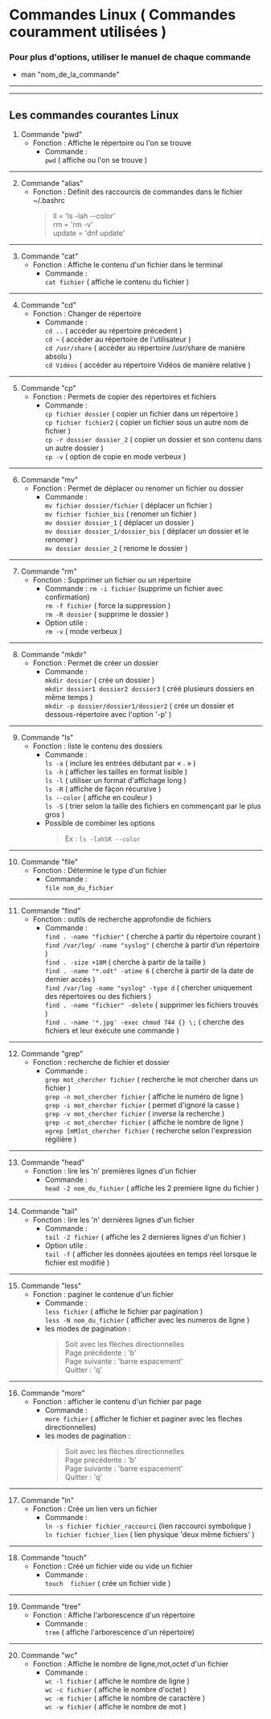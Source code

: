 # Commandes Linux ( Commandes couramment utilisées )
### Pour plus d'options, utiliser le manuel de chaque commande  
- man "nom_de_la_commande"
---
---
## Les commandes courantes Linux
1. Commande "pwd"
    - Fonction : Affiche le répertoire ou l'on se trouve
        - Commande :  
        `pwd` ( affiche ou l'on se trouve )  
---
2. Commande "alias"
    - Fonction : Définit des raccourcis de commandes dans le fichier ~/.bashrc  
        > ll = 'ls -lah --color'  
        > rm = 'rm -v'  
        > update = 'dnf update'  
---
3. Commande "cat"  
    - Fonction : Affiche le contenu d'un fichier dans le terminal  
        - Commande :  
        `cat fichier` ( affiche le contenu du fichier )  
---
4. Commande "cd"  
    - Fonction : Changer de répertoire  
        - Commande :  
        `cd ..` ( accèder au répertoire précedent )  
        `cd ~` ( accèder au répertoire de l'utilisateur )  
        `cd /usr/share` ( accèder au répertoire /usr/share de manière absolu )  
        `cd Vidéos` ( accéder au répertoire Vidéos de manière relative )   
---
5. Commande "cp"  
    - Fonction : Permets de copier des répertoires et fichiers  
        - Commande :  
        `cp fichier dossier` ( copier un fichier dans un répertoire )   
        `cp fichier fichier2` ( copier un fichier sous un autre nom de fichier )  
        `cp -r dossier dossier_2` ( copier un dossier et son contenu dans un autre dossier )  
        `cp -v` ( option de copie en mode verbeux )  
---
6. Commande "mv"
    - Fonction : Permet de déplacer ou renomer un fichier ou dossier  
        - Commande :  
        `mv fichier dossier/fichier` ( déplacer un fichier )  
        `mv fichier fichier_bis`  ( renomer un fichier )  
        `mv dossier dossier_1` ( déplacer un dossier )  
        `mv dossier dossier_1/dossier_bis` ( déplacer un dossier et le renomer )  
        `mv dossier dossier_2` ( renome le dossier )  
---
7. Commande "rm"  
    - Fonction :  Supprimer un fichier ou un répertoire  
        - Commande : 
        `rm -i fichier` (supprime un fichier avec confirmation)  
        `rm -f fichier` ( force la suppression )  
        `rm -R dossier` ( supprime le dossier )  
        - Option utile :  
        `rm -v` ( mode verbeux )  
---
8. Commande "mkdir"
    - Fonction : Permet de créer un dossier  
        - Commande :  
        `mkdir dossier` ( crée un dossier )  
        `mkdir dossier1 dossier2 dossier3` ( créé plusieurs dossiers en même temps )  
        `mkdir -p dossier/dossier1/dossier2` ( crée un dossier et dessous-répertoire avec l'option '-p' )  
---
9. Commande "ls"  
    - Fonction :  liste le contenu des dossiers  
        - Commande :  
        `ls -a` ( inclure les entrées débutant par « . » )  
        `ls -h` ( afficher les tailles en format lisible )  
        `ls -l` ( utiliser un format d'affichage long )  
        `ls -R` ( affiche de fàçon récursive )  
        `ls --color` ( affiche en couleur )  
        `ls -S` ( trier selon la taille des fichiers en commençant par le plus gros )  
        - Possible de combiner les options  
            > Ex : `ls -lahSR --color`  
---
10. Commande "file"  
    - Fonction : Détermine le type d'un fichier  
        - Commande :  
        `file nom_du_fichier`  
---
11. Commande "find"
    - Fonction : outils de recherche approfondie de fichiers  
        - Commande :  
        `find . -name "fichier"` ( cherche à partir du répertoire courant )  
        `find /var/log/ -name "syslog"` ( cherche à partir d’un répertoire )  
        `find . -size +10M` ( cherche à partir de la taille )  
        `find . -name "*.odt" -atime 6` ( cherche à partir de la date de dernier accès )  
        `find /var/log -name "syslog" -type d` ( chercher uniquement des répertoires ou des fichiers )  
        `find . -name "fichier" -delete` ( supprimer les fichiers trouvés )  
        `find . -name '*.jpg' -exec chmod 744 {} \;` ( cherche des fichiers et leur éxécute une commande )  
---
12. Commande "grep"  
    - Fonction : recherche de fichier et dossier  
        - Commande :  
        `grep mot_chercher fichier` ( recherche le mot chercher dans un fichier )  
        `grep -n mot_chercher fichier` ( affiche le numéro de ligne )  
        `grep -i mot_chercher fichier` ( permet d'ignoré la casse )  
        `grep -v mot_chercher fichier` ( inverse la recherche )  
        `grep -c mot_chercher fichier` ( affiche le nombre de ligne )  
        `egrep [mM]ot_chercher fichier` ( recherche selon l'expression régilière )  
---
13. Commande "head"  
    - Fonction : lire les 'n' premières lignes d'un fichier  
        - Commande :  
        `head -2 nom_du_fichier` ( affiche les 2 premiere ligne du fichier )  
---
14. Commande "tail"
    - Fonction : lire les 'n' dernières lignes d'un fichier
        - Commande :  
        `tail -2 fichier` ( affiche les 2 dernieres lignes d'un fichier )
        - Option utile :  
        `tail -f` ( afficher les données ajoutées en temps réel lorsque le fichier est modifié )  
---
15. Commande "less"  
    - Fonction : paginer le contenue d'un fichier  
        - Commande :  
        `less fichier` ( affiche le fichier par pagination )  
        `less -N nom_du_fichier` ( afficher avec les numeros de ligne )  
        - les modes de pagination :  
            > Soit avec les flèches directionnelles  
            > Page précédente : 'b'  
            > Page suivante : 'barre espacement'  
            > Quitter : 'q'  
---
16. Commande "more"
    - Fonction : afficher le contenu d'un fichier par page  
        - Commande :  
        `more fichier` ( afficher le fichier et paginer avec les fleches directionnelles)  
        - les modes de pagination :  
            > Soit avec les flèches directionnelles  
            > Page précédente : 'b'  
            > Page suivante : 'barre espacement'  
            > Quitter : 'q' 
---
17. Commande "ln"  
    - Fonction : Crée un lien vers un fichier  
        - Commande :  
        `ln -s fichier fichier_raccourci` (lien raccourci symbolique )  
        `ln fichier fichier_lien` ( lien physique 'deux même fichiers' )  
---
18. Commande "touch"
    - Fonction : Créé un fichier vide ou vide un fichier  
        - Commande :  
        `touch  fichier` ( crée un fichier vide )  
---  
19. Commande "tree"  
    - Fonction : Affiche l'arborescence d'un répertoire  
        - Commande :  
        `tree` ( affiche l'arborescence d'un répertoire)  
---  
20. Commande "wc"  
    - Fonction : Affiche le nombre de ligne,mot,octet d'un fichier  
        - Commande :  
        `wc -l fichier` ( affiche le nombre de ligne )  
        `wc -c fichier` ( affiche le nombre d'octet )  
        `wc -m fichier` ( affiche le nombre de caractère )  
        `wc -w fichier` ( affiche le nombre de mot )  
